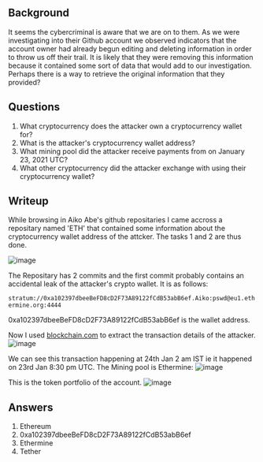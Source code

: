 ## Background
It seems the cybercriminal is aware that we are on to them. As we were investigating into their Github account we observed indicators that the account owner had already begun editing and deleting information in order to throw us off their trail. It is likely that they were removing this information because it contained some sort of data that would add to our investigation. Perhaps there is a way to retrieve the original information that they provided? 

## Questions
1. What cryptocurrency does the attacker own a cryptocurrency wallet for?
2. What is the attacker's cryptocurrency wallet address?
3. What mining pool did the attacker receive payments from on January 23, 2021 UTC?
4. What other cryptocurrency did the attacker exchange with using their cryptocurrency wallet?

## Writeup
While browsing in Aiko Abe's github repositaries I came accross a repositary named 'ETH' that contained some information about the cryptocurrency wallet address of the attcker. The tasks 1 and 2 are thus done.

![image](https://github.com/AKripper/COPS-CSOC/assets/167231621/7763e5ff-2f00-4057-a13e-d5caa4fcacf6)

The Repositary has 2 commits and the first commit probably contains an accidental leak of the attacker's crypto wallet. It is as follows:

`stratum://0xa102397dbeeBeFD8cD2F73A89122fCdB53abB6ef.Aiko:pswd@eu1.ethermine.org:4444`

0xa102397dbeeBeFD8cD2F73A89122fCdB53abB6ef is the wallet address.


Now I used [blockchain.com](https://www.blockchain.com/explorer/addresses/eth/0xa102397dbeeBeFD8cD2F73A89122fCdB53abB6ef) to extract the transaction details of the attacker.
![image](https://github.com/AKripper/COPS-CSOC/assets/167231621/be0c4c32-c852-49ea-a91d-61f9e7a87050)

We can see this transaction happening at 24th Jan 2 am IST ie it happened on 23rd Jan 8:30 pm UTC. The Mining pool is Ethermine:
![image](https://github.com/AKripper/COPS-CSOC/assets/167231621/1b914a4a-dba2-4677-b820-e7e6805f03e7)

This is the token portfolio of the account.
![image](https://github.com/AKripper/COPS-CSOC/assets/167231621/75a947e1-d727-46b0-a7ef-265275d39e18)

## Answers
1. Ethereum
2. 0xa102397dbeeBeFD8cD2F73A89122fCdB53abB6ef
3. Ethermine
4. Tether

